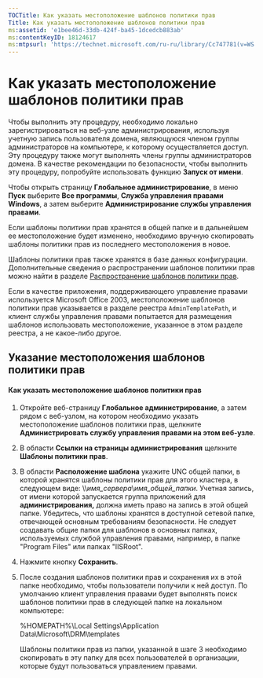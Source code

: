 ```yaml
---
TOCTitle: Как указать местоположение шаблонов политики прав
Title: Как указать местоположение шаблонов политики прав
ms:assetid: 'e1bee46d-33db-424f-ba45-1dcedcb883ab'
ms:contentKeyID: 18124617
ms:mtpsurl: 'https://technet.microsoft.com/ru-ru/library/Cc747781(v=WS.10)'
---
```


Как указать местоположение шаблонов политики прав
=================================================

Чтобы выполнить эту процедуру, необходимо локально зарегистрироваться на веб-узле администрирования, используя учетную запись пользователя домена, являющуюся членом группы администраторов на компьютере, к которому осуществляется доступ. Эту процедуру также могут выполнять члены группы администраторов домена. В качестве рекомендации по безопасности, чтобы выполнить эту процедуру, попробуйте использовать функцию **Запуск от имени**.

Чтобы открыть страницу **Глобальное администрирование**, в меню **Пуск** выберите **Все программы**, **Служба управления правами Windows**, а затем выберите **Администрирование службы управления правами**.

Если шаблоны политики прав хранятся в общей папке и в дальнейшем ее местоположение будет изменено, необходимо вручную скопировать шаблоны политики прав из последнего местоположения в новое.

Шаблоны политики прав также хранятся в базе данных конфигурации. Дополнительные сведения о распространении шаблонов политики прав можно найти в разделе [Распространение шаблонов политики прав](https://technet.microsoft.com/ae6fa26f-d744-4ac9-9eb1-728ffab87bfe).

Если в качестве приложения, поддерживающего управление правами используется Microsoft Office 2003, местоположение шаблонов политики прав указывается в разделе реестра `AdminTemplatePath`, и клиент службы управления правами попытается для размещения шаблонов использовать местоположение, указанное в этом разделе реестра, а не какое-либо другое.

Указание местоположения шаблонов политики прав
----------------------------------------------

#### Как указать местоположение шаблонов политики прав

1.  Откройте веб-страницу **Глобальное администрирование**, а затем рядом с веб-узлом, на котором необходимо указать местоположение шаблонов политики прав, щелкните **Администрировать службу управления правами на этом веб-узле**.

2.  В области **Ссылки на страницы администрирования** щелкните **Шаблоны политики прав**.

3.  В области **Расположение шаблона** укажите UNC общей папки, в которой хранятся шаблоны политики прав для этого кластера, в следующем виде: \\\\*имя\_сервера*\\*имя\_общей\_папки*. Учетная запись, от имени которой запускается группа приложений для **администрирования,** должна иметь право на запись в этой общей папке. Убедитесь, что шаблоны хранятся в доступной сетевой папке, отвечающей основным требованиям безопасности. Не следует создавать общие папки для шаблонов в основных папках, используемых службой управления правами, например, в папке "Program Files" или папках "IISRoot".

4.  Нажмите кнопку **Сохранить**.

5.  После создания шаблонов политики прав и сохранения их в этой папке необходимо, чтобы пользователи получили к ней доступ. По умолчанию клиент управления правами будет выполнять поиск шаблонов политики прав в следующей папке на локальном компьютере:

    %HOMEPATH%\\Local Settings\\Application Data\\Microsoft\\DRM\\templates

    Шаблоны политики прав из папки, указанной в шаге 3 необходимо скопировать в эту папку для всех пользователей в организации, которые будут пользоваться управлением правами.
